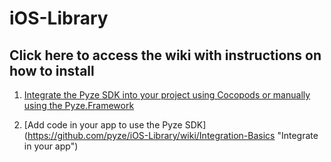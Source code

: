 # iOS-Library

## Click here to access the wiki with instructions on how to install
 
1. [Integrate the Pyze SDK into your project using Cocopods or manually using the Pyze.Framework](https://github.com/pyze/iOS-Library/wiki/Installation-Instructions "Installation Instructions")

2. [Add code in your app to use the Pyze SDK] (https://github.com/pyze/iOS-Library/wiki/Integration-Basics "Integrate in your app")
